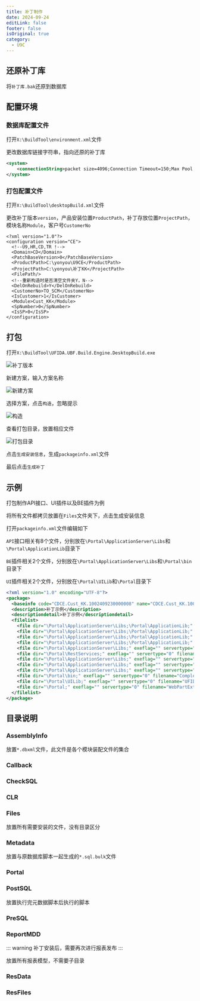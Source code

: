 ```yaml
---
title: 补丁制作
date: 2024-09-24
editLink: false
footer: false
isOriginal: true
category:
  - U9C
---
```


## 还原补丁库

将`补丁库.bak`还原到数据库

## 配置环境

### 数据库配置文件

打开`X:\BuildTool\environment.xml`文件

更改数据库链接字符串，指向还原的补丁库

```xml
<system>    
    <connectionString>packet size=4096;Connection Timeout=150;Max Pool size=1500;data source=127.0.0.1;persist security info=True;initial catalog=XXX;user id=XXX;password=XXX</connectionString>
</system>    
```

### 打包配置文件

打开`X:\BuildTool\desktopBuild.xml`文件

更改补丁版本`version`，产品安装位置`ProductPath`，补丁存放位置`ProjectPath`，模块名称`Module`，客户号`CustomerNo`

```xml{2,6,7,11,13}
<?xml version="1.0"?>
<configuration version="CE">
  <!--U9,HR,CD,TR !-->
  <Domain>CD</Domain>
  <PatchBaseVersion>0</PatchBaseVersion>
  <ProductPath>C:\yonyou\U9CE</ProductPath>
  <ProjectPath>C:\yonyou\补丁KK</ProjectPath>
  <FilePath/>
  <!--重新构造时是否清空文件夹Y，N-->
  <DelOnRebuild>Y</DelOnRebuild>
  <CustomerNo>TO_SCM</CustomerNo>
  <IsCustomer>1</IsCustomer>
  <Module>Cust_KK</Module>
  <SpNumber>0</SpNumber>
  <IsSP>0</IsSP>
</configuration>  
```

## 打包

打开`X:\BuildTool\UFIDA.UBF.Build.Engine.DesktopBuild.exe`

![补丁版本](https://nas.ilyl.life:8092/yonyou/u9c/package/package1.png)

新建方案，输入方案名称

![新建方案](https://nas.ilyl.life:8092/yonyou/u9c/package/package2.png)

选择方案，点击`构造`，忽略提示

![构造](https://nas.ilyl.life:8092/yonyou/u9c/package/package3.png)

查看打包目录，放置相应文件

![打包目录](https://nas.ilyl.life:8092/yonyou/u9c/package/package4.png)

点击`生成安装信息`，生成`packageinfo.xml`文件

最后点击`生成补丁`

## 示例

打包制作API接口、UI插件以及BE插件为例

将所有文件都拷贝放置在`Files`文件夹下，点击生成安装信息

打开`packageinfo.xml`文件编辑如下

`API`接口相关有8个文件，分别放在`\Portal\ApplicationServer\Libs`和`\Portal\ApplicationLib`目录下

`BE`插件相关2个文件，分别放在`\Portal\ApplicationServer\Libs`和`\Portal\bin`目录下

`UI`插件相关2个文件，分别放在`\Portal\UILib`和`\Portal`目录下

```xml
<?xml version="1.0" encoding="UTF-8"?>
<package>
  <baseinfo code="CDCE.Cust_KK.1002409230000008" name="CDCE.Cust_KK.1002409230000008" type="" version="CE" releasedate="" desc="" question="" doc="" basebuild="" referenceBuild="20090918002" IsCustomer="1" CustomerNo="TO_KK" Domain="CD" SPNum="0" Modules="Cust_KK," DependModules="," IsSP="0" />
  <description>补丁示例</description>
  <descriptiondetail>补丁示例</descriptiondetail>
  <filelist>
    <file dir="\Portal\ApplicationServer\Libs;\Portal\ApplicationLib;" exeflag="" servertype="0" filename="UFIDA.U9.CUST.Api.Agent.dll" filetype="0" />
    <file dir="\Portal\ApplicationServer\Libs;\Portal\ApplicationLib;" exeflag="" servertype="0" filename="UFIDA.U9.CUST.Api.Agent.pdb" filetype="0" />
    <file dir="\Portal\ApplicationServer\Libs;\Portal\ApplicationLib;" exeflag="" servertype="0" filename="UFIDA.U9.CUST.Api.Deploy.dll" filetype="0" />
    <file dir="\Portal\ApplicationServer\Libs;\Portal\ApplicationLib;" exeflag="" servertype="0" filename="UFIDA.U9.CUST.Api.Deploy.pdb" filetype="0" />
    <file dir="\Portal\ApplicationServer\Libs;" exeflag="" servertype="0" filename="UFIDA.U9.CUST.Api.dll" filetype="0" />
    <file dir="\Portal\RestServices;" exeflag="" servertype="0" filename="UFIDA.U9.CUST.Api.IRun.svc" filetype="0" />
    <file dir="\Portal\ApplicationServer\Libs;" exeflag="" servertype="0" filename="UFIDA.U9.CUST.Api.pdb" filetype="0" />
    <file dir="\Portal\ApplicationServer\Libs;" exeflag="" servertype="0" filename="UFIDA.U9.CUST.Api.ubfsvc" filetype="0" />
    <file dir="\Portal\ApplicationServer\Libs;" exeflag="" servertype="0" filename="UFIDA.U9.CUST.BEPlugin.dll" filetype="0" />
    <file dir="\Portal\bin;" exeflag="" servertype="0" filename="CompleteRpt.AfterDeleted.sub.xml" filetype="0" />
    <file dir="\Portal\UILib;" exeflag="" servertype="0" filename="UFIDA.U9.CUST.UIPlugin.dll" filetype="0" />
    <file dir="\Portal;" exeflag="" servertype="0" filename="WebPartExtend_PurchaseOrderMainUIFormWebPart_CUST.config" filetype="0" />
  </filelist>
</package>
```

## 目录说明

### AssemblyInfo

放置`*.dbxml`文件，此文件是各个模块装配文件的集合

### Callback

### CheckSQL

### CLR

### Files

放置所有需要安装的文件，没有目录区分

### Metadata

放置与原数据库脚本一起生成的`*.sql.bulk`文件

### Portal

### PostSQL

放置执行完元数据脚本后执行的脚本

### PreSQL

### ReportMDD

::: warning
补丁安装后，需要再次进行报表发布
:::

放置所有报表模型，不需要子目录

### ResData

### ResFiles

